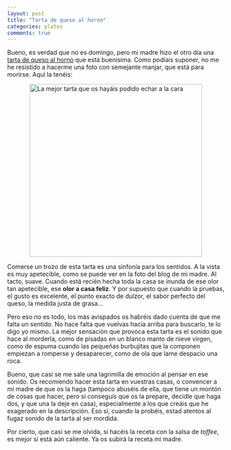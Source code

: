 ```yaml
---
layout: post
title: "Tarta de queso al horno"
categories: platos
comments: true
---
```


Bueno, es verdad que no es domingo, pero mi madre hizo el otro día una [tarta de queso al horno](https://recetasdemaca.wordpress.com/2017/09/09/tarta-de-queso-caliente/) que está buenísima. Como podíais suponer, no me he resistido a hacerme una foto con semejante manjar, que está para morirse. Aquí la tenéis:

<img src="{{ site.url }}/assets/img/tarta_de_queso_caliente.jpg" alt="La mejor tarta que os hayáis podido echar a la cara" style="width: 400px;margin-left: auto; margin-right: auto; display: block;"/>

Comerse un trozo de esta tarta es una sinfonía para los sentidos. A la vista es muy apetecible, como se puede ver en la foto del blog de mi madre. Al tacto, suave. Cuando está recién hecha toda la casa se inunda de ese olor tan apetecible, ese __olor a casa feliz__. Y por supuesto que cuando la pruebas, el gusto es excelente, el punto exacto de dulzor, el sabor perfecto del queso, la medida justa de grasa...

Pero eso no es todo, los más avispados os habréis dado cuenta de que me falta un sentido. No hace falta que vuelvas hacia arriba para buscarlo, te lo digo yo mismo. La mejor sensación que provoca esta tarta es el sonido que hace al morderla, como de pisadas en un blanco manto de nieve virgen, como de espuma cuando las pequeñas burbujitas que la componen empiezan a romperse y desaparecer, como de ola que lame despacio una roca.

Bueno, que casi se me sale una lagrimilla de emoción al pensar en ese sonido. Os recomiendo hacer esta tarta en vuestras casas, o convencer a mi madre de que os la haga (tampoco abuséis de ella, que tiene un montón de cosas que hacer, pero si conseguís que os la prepare, decidle que haga dos, y que una la deje en casa), especialmente a los que creáis que he exagerado en la descripción. Eso sí, cuando la probéis, estad atentos al fugaz sonido de la tarta al ser mordida.

Por cierto, que casi se me olvida, si hacéis la receta con la salsa de _toffee_, es mejor si está aún caliente. Ya os subirá la receta mi madre.